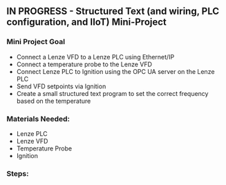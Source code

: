 ## IN PROGRESS - Structured Text (and wiring, PLC configuration, and IIoT) Mini-Project 

### Mini Project Goal
- Connect a Lenze VFD to a Lenze PLC using Ethernet/IP
- Connect a temperature probe to the Lenze VFD
- Connect Lenze PLC to Ignition using the OPC UA server on the Lenze PLC
- Send VFD setpoints via Ignition
- Create a small structured text program to set the correct frequency based on the temperature

### Materials Needed:
- Lenze PLC
- Lenze VFD
- Temperature Probe
- Ignition 

### Steps:
